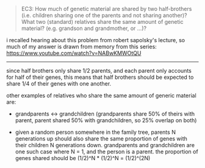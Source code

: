 > EC3: How much of genetic material are shared by two half-brothers (i.e.
> children sharing one of the parents and not sharing another)? What two
> (standard) relatives share the same amount of genetic material?  (e.g.
> grandson and grandmother, or ...)?

i recalled hearing about this problem from robert sapolsky's lecture, so much
of my answer is drawn from memory from this series:
https://www.youtube.com/watch?v=NABwKMWOtQU

--------------------------------------------------------------------------------

since half brothers only share 1/2 parents, and each parent only accounts for
half of their genes, this means that half brothers should be expected to share
1/4 of their genes with one another.

other examples of relatives who share the same amount of generic material are:

- grandparents <-> grandchildren (grandparents share 50% of theirs with parent,
parent shared 50% with grandchildren, so 25% overlap on both)

- given a random person somewhere in the family tree, parents N generations up
should also share the same proportion of genes with their children N generations
down. grandparents and grandchildren are one such case where N = 1, and the person
is a parent. the proportion of genes shared should be (1/2)^N * (1/2)^N 
= (1/2)^(2N)
